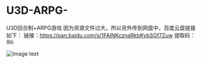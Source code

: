 # U3D-ARPG-
U3D回合制+ARPG游戏
因为资源文件过大，所以另外传到网盘中，百度云盘链接如下：
链接：https://pan.baidu.com/s/1FAINKcznaRkbKybSGf7Zuw 
提取码：9lii

![Image text](https://github.com/Yinjiuz/U3D-ARPG-/img/1.png)
